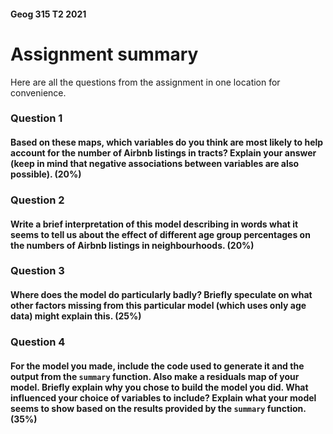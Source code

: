 #### Geog 315 T2 2021
# Assignment summary
Here are all the questions from the assignment in one location for convenience.

### **Question 1**
#### Based on these maps, which variables do you think are most likely to help account for the number of Airbnb listings in tracts? Explain your answer (keep in mind that negative associations between variables are also possible). (**20%**)

### **Question 2**
#### Write a brief interpretation of this model describing in words what it seems to tell us about the effect of different age group percentages on the numbers of Airbnb listings in neighbourhoods. (**20%**)

### **Question 3**
#### Where does the model do particularly badly? Briefly speculate on what other factors missing from this particular model (which uses only age data) might explain this. (**25%**)

### **Question 4**
#### For the model you made, include the code used to generate it and the output from the `summary` function. Also make a residuals map of your model. Briefly explain why you chose to build the model you did. What influenced your choice of variables to include? Explain what your model seems to show based on the results provided by the `summary` function. (**35%**)
